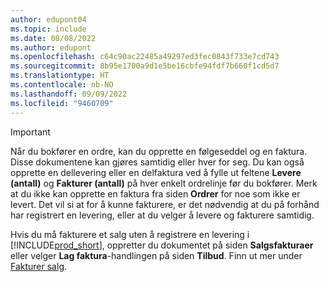 ```yaml
---
author: edupont04
ms.topic: include
ms.date: 08/08/2022
ms.author: edupont
ms.openlocfilehash: c64c90ac22485a49297ed3fec0843f733e7cd743
ms.sourcegitcommit: 8b95e1700a9d1e5be16cbfe94fdf7b660f1cd5d7
ms.translationtype: HT
ms.contentlocale: nb-NO
ms.lasthandoff: 09/09/2022
ms.locfileid: "9460709"
---
```

> [!IMPORTANT]
> Når du bokfører en ordre, kan du opprette en følgeseddel og en faktura. Disse dokumentene kan gjøres samtidig eller hver for seg. Du kan også opprette en dellevering eller en delfaktura ved å fylle ut feltene **Levere (antall)** og **Fakturer (antall)** på hver enkelt ordrelinje før du bokfører. Merk at du ikke kan opprette en faktura fra siden **Ordrer** for noe som ikke er levert. Det vil si at for å kunne fakturere, er det nødvendig at du på forhånd har registrert en levering, eller at du velger å levere og fakturere samtidig.
>
> Hvis du må fakturere et salg uten å registrere en levering i [!INCLUDE[prod_short](prod_short.md)], oppretter du dokumentet på siden **Salgsfakturaer** eller velger **Lag faktura**-handlingen på siden **Tilbud**. Finn ut mer under [Fakturer salg](../sales-how-invoice-sales.md).
